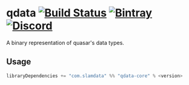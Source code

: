 # qdata [![Build Status](https://travis-ci.org/slamdata/qdata.svg?branch=master)](https://travis-ci.org/slamdata/qdata) [![Bintray](https://img.shields.io/bintray/v/slamdata-inc/maven-public/qdata-core.svg)](https://bintray.com/slamdata-inc/maven-public/qdata-core) [![Discord](https://img.shields.io/discord/373302030460125185.svg?logo=discord)](https://discord.gg/QNjwCg6)

A binary representation of quasar's data types.

## Usage

```sbt
libraryDependencies += "com.slamdata" %% "qdata-core" % <version>
```

